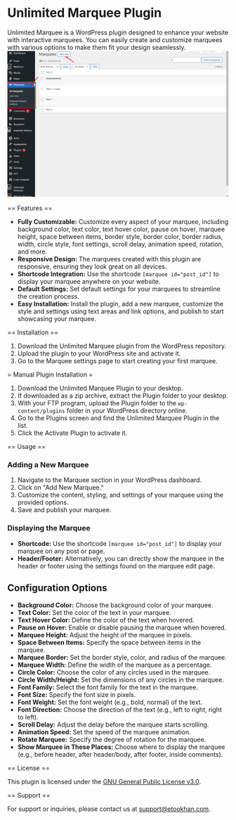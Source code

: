 # Unlimited Marquee Plugin

Unlimited Marquee is a WordPress plugin designed to enhance your website with interactive marquees. You can easily create and customize marquees with various options to make them fit your design seamlessly.
![screenshot](screenshot-1.png)



== Features ==

- **Fully Customizable:** Customize every aspect of your marquee, including background color, text color, text hover color, pause on hover, marquee height, space between items, border style, border color, border radius, width, circle style, font settings, scroll delay, animation speed, rotation, and more.
- **Responsive Design:** The marquees created with this plugin are responsive, ensuring they look great on all devices.
- **Shortcode Integration:** Use the shortcode `[marquee id="post_id"]` to display your marquee anywhere on your website.
- **Default Settings:** Set default settings for your marquees to streamline the creation process.
- **Easy Installation:** Install the plugin, add a new marquee, customize the style and settings using text areas and link options, and publish to start showcasing your marquee.

== Installation ==

1. Download the Unlimited Marquee plugin from the WordPress repository.
2. Upload the plugin to your WordPress site and activate it.
3. Go to the Marquee settings page to start creating your first marquee.


= Manual Plugin Installation =
1. Download the Unlimited Marquee Plugin to your desktop.
2. If downloaded as a zip archive, extract the Plugin folder to your desktop.
3. With your FTP program, upload the Plugin folder to the `wp-content/plugins` folder in your WordPress directory online.
4. Go to the Plugins screen and find the Unlimited Marquee Plugin in the list.
5. Click the Activate Plugin to activate it.


== Usage ==

### Adding a New Marquee

1. Navigate to the Marquee section in your WordPress dashboard.
2. Click on "Add New Marquee."
3. Customize the content, styling, and settings of your marquee using the provided options.
4. Save and publish your marquee.

### Displaying the Marquee

- **Shortcode:** Use the shortcode `[marquee id="post_id"]` to display your marquee on any post or page.
- **Header/Footer:** Alternatively, you can directly show the marquee in the header or footer using the settings found on the marquee edit page.

## Configuration Options

- **Background Color:** Choose the background color of your marquee.
- **Text Color:** Set the color of the text in your marquee.
- **Text Hover Color:** Define the color of the text when hovered.
- **Pause on Hover:** Enable or disable pausing the marquee when hovered.
- **Marquee Height:** Adjust the height of the marquee in pixels.
- **Space Between Items:** Specify the space between items in the marquee.
- **Marquee Border:** Set the border style, color, and radius of the marquee.
- **Marquee Width:** Define the width of the marquee as a percentage.
- **Circle Color:** Choose the color of any circles used in the marquee.
- **Circle Width/Height:** Set the dimensions of any circles in the marquee.
- **Font Family:** Select the font family for the text in the marquee.
- **Font Size:** Specify the font size in pixels.
- **Font Weight:** Set the font weight (e.g., bold, normal) of the text.
- **Font Direction:** Choose the direction of the text (e.g., left to right, right to left).
- **Scroll Delay:** Adjust the delay before the marquee starts scrolling.
- **Animation Speed:** Set the speed of the marquee animation.
- **Rotate Marquee:** Specify the degree of rotation for the marquee.
- **Show Marquee in These Places:** Choose where to display the marquee (e.g., before header, after header/body, after footer, inside comments).

== License ==

This plugin is licensed under the [GNU General Public License v3.0](https://www.gnu.org/licenses/gpl-3.0.en.html).

== Support ==

For support or inquiries, please contact us at [support@etookhan.com](mailto:jamal@etookhan.com).
